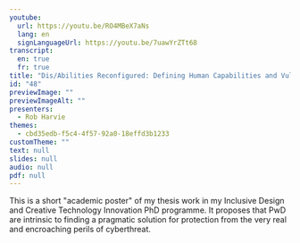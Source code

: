 ```yaml
---
youtube:
  url: https://youtu.be/RO4MBeX7aNs
  lang: en
  signLanguageUrl: https://youtu.be/7uawYrZTt68
transcript:
  en: true
  fr: true
title: "Dis/Abilities Reconfigured: Defining Human Capabilities and Vulnerabilities in an Age of Cyberthreat"
id: "48"
previewImage: ""
previewImageAlt: ""
presenters:
  - Rob Harvie
themes:
  - cbd35edb-f5c4-4f57-92a0-18effd3b1233
customTheme: ""
text: null
slides: null
audio: null
pdf: null
---
```

This is a short "academic poster" of my thesis work in my Inclusive Design and Creative Technology Innovation PhD programme. It proposes that PwD are intrinsic to finding a pragmatic solution for protection from the very real and encroaching perils of cyberthreat.
